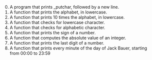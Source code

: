 0. A program that prints _putchar, followed by a new line.
1. A function that prints the alphabet, in lowercase.
2. A function that prints 10 times the alphabet, in lowercase.
3. A function that checks for lowercase character.
4. A function that checks for alphabetic character.
5. A function that prints the sign of a number.
6. A function that computes the absolute value of an integer.
7. A function that prints the last digit of a number.
8. A function that prints every minute of the day of Jack Bauer, starting from 00:00 to 23:59
